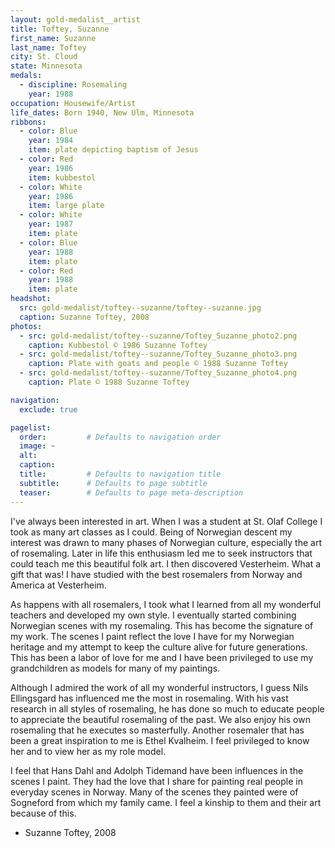 ```yaml
---
layout: gold-medalist__artist
title: Toftey, Suzanne
first_name: Suzanne
last_name: Toftey
city: St. Cloud
state: Minnesota
medals: 
  - discipline: Rosemaling
    year: 1988
occupation: Housewife/Artist
life_dates: Born 1940, New Ulm, Minnesota
ribbons:
  - color: Blue
    year: 1984
    item: plate depicting baptism of Jesus
  - color: Red
    year: 1986
    item: kubbestol
  - color: White
    year: 1986
    item: large plate
  - color: White
    year: 1987
    item: plate
  - color: Blue
    year: 1988
    item: plate
  - color: Red
    year: 1988
    item: plate
headshot:
  src: gold-medalist/toftey--suzanne/toftey--suzanne.jpg
  caption: Suzanne Toftey, 2008
photos:
  - src: gold-medalist/toftey--suzanne/Toftey_Suzanne_photo2.png
    caption: Kubbestol © 1986 Suzanne Toftey
  - src: gold-medalist/toftey--suzanne/Toftey_Suzanne_photo3.png
    caption: Plate with goats and people © 1988 Suzanne Toftey
  - src: gold-medalist/toftey--suzanne/Toftey_Suzanne_photo4.png
    caption: Plate © 1988 Suzanne Toftey

navigation:
  exclude: true

pagelist:
  order:         # Defaults to navigation order  
  image: ~
  alt:
  caption:
  title:         # Defaults to navigation title
  subtitle:      # Defaults to page subtitle
  teaser:        # Defaults to page meta-description  
---
```

I've always been interested in art.  When I was a student at St. Olaf College I took as many art classes as I could.  Being of Norwegian descent my interest was drawn to many phases of Norwegian culture, especially the art of rosemaling.  Later in life this enthusiasm led me to seek instructors that could teach me this beautiful folk art.  I then discovered Vesterheim.  What a gift that was!  I have studied with the best rosemalers from Norway and America at Vesterheim.

As happens with all rosemalers, I took what I learned from all my wonderful teachers and developed my own style.  I eventually started combining Norwegian scenes with my rosemaling.  This has become the signature of my work.  The scenes I paint reflect the love I have for my Norwegian heritage and my attempt to keep the culture alive for future generations.  This has been a labor of love for me and I have been privileged to use my grandchildren as models for many of my paintings.

Although I admired the work of all my wonderful instructors, I guess Nils Ellingsgard has influenced me the most in rosemaling.  With his vast research in all styles of rosemaling, he has done so much to educate people to appreciate the beautiful rosemaling of the past.  We also enjoy his own rosemaling that he executes so masterfully.  Another rosemaler that has been a great inspiration to me is Ethel Kvalheim.  I feel privileged to know her and to view her as my role model.

I feel that Hans Dahl and Adolph Tidemand have been influences in the scenes I paint.  They had the love that I share for painting real people in everyday scenes in Norway.  Many of the scenes they painted were of Sogneford from which my family came.  I feel a kinship to them and their art because of this.

- Suzanne Toftey, 2008
